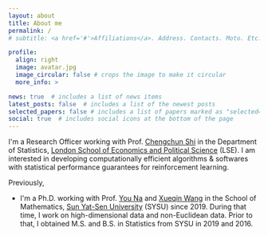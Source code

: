 ```yaml
---
layout: about
title: About me
permalink: /
# subtitle: <a href='#'>Affiliations</a>. Address. Contacts. Moto. Etc.

profile:
  align: right
  image: avatar.jpg
  image_circular: false # crops the image to make it circular
  more_info: >

news: true  # includes a list of news items
latest_posts: false  # includes a list of the newest posts
selected_papers: false # includes a list of papers marked as "selected={true}"
social: true  # includes social icons at the bottom of the page
---
```


I'm a Research Officer working with Prof. [Chengchun Shi](https://callmespring.github.io/) in the Department of Statistics, [London School of Economics and Political Science](https://www.lse.ac.uk/statistics) (LSE). I am interested in developing computationally efficient algorithms & softwares with statistical performance guarantees for reinforcement learning. 

Previously, 

- I'm a Ph.D. working with Prof. [You Na](https://www.essex.ac.uk/people/youna85902/na-you) and [Xueqin Wang](https://bs.ustc.edu.cn/english/profile-650.html) in the School of Mathematics, [Sun Yat-Sen University](https://www.sysu.edu.cn/) (SYSU) since 2019. During that time, I work on high-dimensional data and non-Euclidean data. Prior to that, I obtained M.S. and B.S. in Statistics from SYSU in 2019 and 2016.
